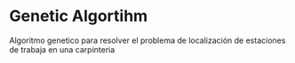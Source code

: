 # Genetic Algortihm
Algoritmo genetico para resolver el problema de localización de estaciones de trabaja en una carpinteria 

